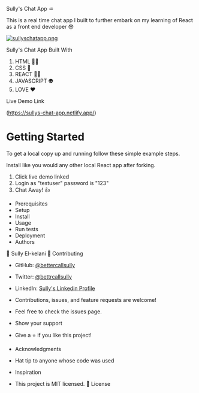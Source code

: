 Sully's Chat App :aquarius:

This is a real time chat app I built to further embark on my learning of React as a front end developer 😎 

[![sullyschatapp.png](https://i.postimg.cc/PJyHvtdx/sullyschatapp.png)](https://postimg.cc/n9Xg6fjb)

Sully's Chat App
Built With
1. HTML :astronaut:
2. CSS :apple:
3. REACT :artist:
4. JAVASCRIPT :alien:
5. LOVE ❤️ 

Live Demo Link

(https://sullys-chat-app.netlify.app/)

Getting Started
=======

To get a local copy up and running follow these simple example steps.

Install like you would any other local React app after forking.

1. Click live demo linked
2. Login as "testuser" password is "123"
3. Chat Away! 👍

- Prerequisites
- Setup
- Install
- Usage
- Run tests
- Deployment
- Authors

👤 Sully El-kelani 🤝 Contributing

- GitHub: [@bettercallsully](https://github.com/bettercallsully)
- Twitter: [@bettrcallsully](https://twitter.com/bettrcallsully)
- LinkedIn: [Sully's Linkedin Profile](https://linkedin.com/in/solomonelkelani)

- Contributions, issues, and feature requests are welcome!

- Feel free to check the issues page.

- Show your support
- Give a ⭐️ if you like this project!

- Acknowledgments
- Hat tip to anyone whose code was used
- Inspiration
- This project is MIT licensed. 📝 License


